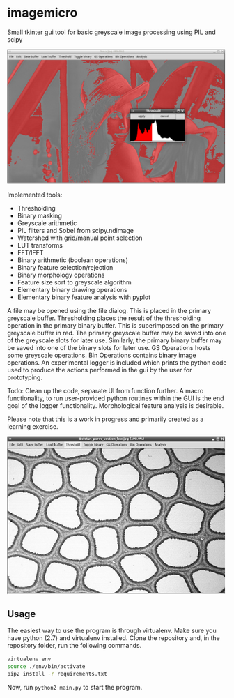 # imagemicro
Small tkinter gui tool for basic greyscale image processing using PIL and scipy

<img src="thresholddemo.png" style="width: 500px;"/>

Implemented tools:
- Thresholding
- Binary masking
- Greyscale arithmetic
- PIL filters and Sobel from scipy.ndimage
- Watershed with grid/manual point selection
- LUT transforms
- FFT/IFFT
- Binary arithmetic (boolean operations)
- Binary feature selection/rejection
- Binary morphology operations
- Feature size sort to greyscale algorithm
- Elementary binary drawing operations
- Elementary binary feature analysis with pyplot

A file may be opened using the file dialog. This is placed in the primary greyscale buffer. Thresholding places the result of the thresholding operation in the primary binary buffer. This is superimposed on the primary greyscale buffer in red. The primary greyscale buffer may be saved into one of the greyscale slots for later use. Similarly, the primary binary buffer may be saved into one of the binary slots for later use. GS Operations hosts some greyscale operations. Bin Operations contains binary image operations. An experimental logger is included which prints the python code used to produce the actions performed in the gui by the user for prototyping.

Todo: Clean up the code, separate UI from function further. A macro functionality, to run user-provided python routines within the GUI is the end goal of the logger functionality. Morphological feature analysis is desirable.


Please note that this is a work in progress and primarily created as a learning exercise.

<img src="demo.gif" style="width: 500px;"/>

## Usage
The easiest way to use the program is through virtualenv. Make sure you have python (2.7) and virtualenv installed. Clone the repository and, in the repository folder, run the following commands.

```bash
virtualenv env
source ./env/bin/activate
pip2 install -r requirements.txt
```

Now, run `python2 main.py` to start the program.
